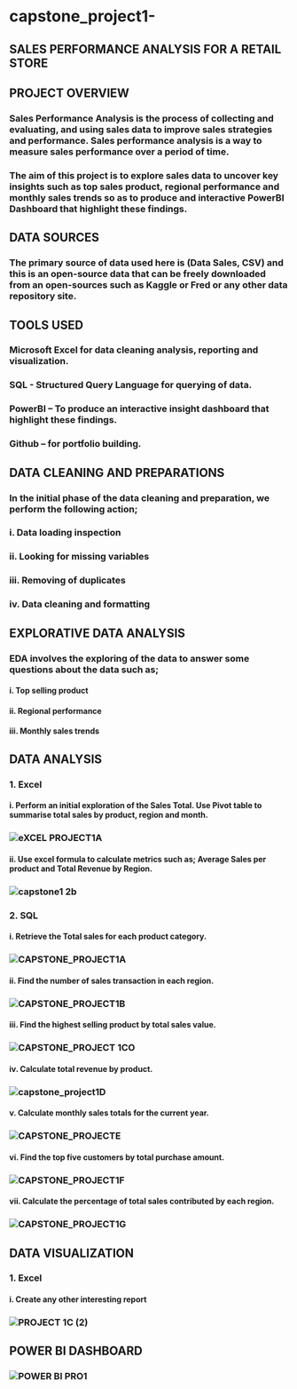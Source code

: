 # capstone_project1-
## SALES PERFORMANCE ANALYSIS FOR A RETAIL STORE 
## PROJECT OVERVIEW
### Sales Performance Analysis is the process of collecting and evaluating, and using sales data to improve sales strategies and performance. Sales performance analysis is a way to measure sales performance over a period of time.
### The aim of this project is to explore sales data to uncover key insights such as top sales product, regional performance and monthly sales trends so as to produce and interactive PowerBI Dashboard that highlight these findings.
## DATA SOURCES
### The primary source of data used here is (Data Sales, CSV) and this is an open-source data that can be freely downloaded from an open-sources such as Kaggle or Fred or any other data repository site.
## TOOLS USED
### Microsoft Excel for data cleaning analysis, reporting and visualization.
### SQL - Structured Query Language for querying of data.
### PowerBI – To produce an interactive insight dashboard that highlight these findings.
### Github – for portfolio building.
## DATA CLEANING AND PREPARATIONS
### In the initial phase of the data cleaning and preparation, we perform the following action;
### i.	Data loading inspection
### ii.	Looking for missing variables
### iii.	Removing of duplicates
### iv.	Data cleaning and formatting
## EXPLORATIVE DATA ANALYSIS
### EDA involves the exploring of the data to answer some questions about the data such as;
#### i.	Top selling product
#### ii.	Regional performance 
#### iii.	Monthly sales trends
## DATA ANALYSIS
### 1.	Excel
#### i.	Perform an initial exploration of the Sales Total. Use Pivot table to summarise total sales by product, region and month.
### ![eXCEL PROJECT1A](https://github.com/user-attachments/assets/3f15f514-c176-4bbd-b1f6-b4b09179e12e)
#### ii.	Use excel formula to calculate metrics such as; Average Sales per product and Total Revenue by Region.
### ![capstone1 2b](https://github.com/user-attachments/assets/83091493-1398-4398-8e9b-5b2b744253b7)
### 2.	SQL
#### i.	Retrieve the Total sales for each product category.
### ![CAPSTONE_PROJECT1A](https://github.com/user-attachments/assets/1e1267c3-e78f-4485-ba45-af2c141c1fa6)
#### ii.	Find the number of sales transaction in each region.
### ![CAPSTONE_PROJECT1B](https://github.com/user-attachments/assets/ca4a99dc-428b-4659-bd5d-67db44af9260)
#### iii.	Find the highest selling product by total sales value.
### ![CAPSTONE_PROJECT 1CO](https://github.com/user-attachments/assets/fec8c477-b622-4af6-aa1a-919fcb51bc3f)
#### iv.	Calculate total revenue by product.
### ![capstone_project1D](https://github.com/user-attachments/assets/1129945a-68ff-4f2c-aa7a-9efffd241da5)
#### v.	Calculate monthly sales totals for the current year.
### ![CAPSTONE_PROJECTE](https://github.com/user-attachments/assets/cd3a51cb-a281-44bb-bfbe-3503e21a0f32)
#### vi.	Find the top five customers by total purchase amount.
### ![CAPSTONE_PROJECT1F](https://github.com/user-attachments/assets/e79f0556-bc5a-4720-8d1e-f81c59ba6500)
#### vii.	Calculate the percentage of total sales contributed by each region.
### ![CAPSTONE_PROJECT1G](https://github.com/user-attachments/assets/9b34d132-3c54-4284-a769-a02ca15822fc)
## DATA VISUALIZATION
### 1.	Excel
#### i.	Create any other interesting report
### ![PROJECT  1C (2)](https://github.com/user-attachments/assets/0f5b4750-7b83-4cab-a01a-3bea1567e2a9)
## POWER BI DASHBOARD
### ![POWER BI PRO1](https://github.com/user-attachments/assets/15728d1e-8970-4059-abc3-f1615bd3e9a8)

